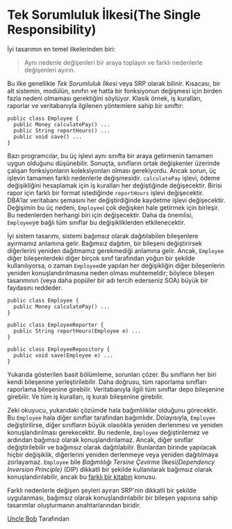 # Tek Sorumluluk İlkesi(The Single Responsibility)

İyi tasarımın en temel ilkelerinden biri:

> Aynı nedenle değişenleri bir araya toplayın ve farklı nedenlerle değişenleri ayırın.

Bu ilke genellikle *Tek Sorumluluk İlkesi* veya SRP olarak bilinir. Kısacası, bir alt sistemin, modülün, sınıfın ve hatta bir fonksiyonun değişmesi için birden fazla nedeni olmaması gerektiğini söylüyor. Klasik örnek, iş kuralları, raporlar ve veritabanıyla ilgilenen yöntemlere sahip bir sınıftır:

```
public class Employee {
  public Money calculatePay() ...
  public String reportHours() ...
  public void save() ...
}
```

Bazı programcılar, bu üç işlevi aynı sınıfta bir araya getirmenin tamamen uygun olduğunu düşünebilir. Sonuçta, sınıfların ortak değişkenler üzerinde çalışan fonksiyonların koleksiyonları olması gerekiyordu. Ancak sorun, üç işlevin tamamen farklı nedenlerle değişmesidir. `calculatePay` işlevi, ödeme değişikliğini hesaplamak için iş kuralları her değiştiğinde değişecektir. Birisi rapor için farklı bir format istediğinde `reportHours` işlevi değişecektir. DBA'lar veritabanı şemasını her değiştirdiğinde kaydetme işlevi değişecektir. Değişimin bu üç nedeni, `Employee`i çok değişken hale getirmek için birleşir. Bu nedenlerden herhangi biri için değişecektir. Daha da önemlisi, `Employee`ye bağlı tüm sınıflar bu değişikliklerden etkilenecektir.

İyi sistem tasarımı, sistemi bağımsız olarak dağıtılabilen bileşenlere ayırmamız anlamına gelir. Bağımsız dağıtım, bir bileşeni değiştirirsek diğerlerini yeniden dağıtmamız gerekmediği anlamına gelir. Ancak, `Employee` diğer bileşenlerdeki diğer birçok sınıf tarafından yoğun bir şekilde kullanılıyorsa, o zaman `Employee`de yapılan her değişikliğin diğer bileşenlerin yeniden konuşlandırılmasına neden olması muhtemeldir; böylece bileşen tasarımının (veya daha popüler bir adı tercih ederseniz SOA) büyük bir faydasını reddeder.

```
public class Employee {
  public Money calculatePay() ...
}

public class EmployeeReporter {
  public String reportHours(Employee e) ...
}

public class EmployeeRepository {
  public void save(Employee e) ...
}
```

Yukarıda gösterilen basit bölümleme, sorunları çözer. Bu sınıfların her biri kendi bileşenine yerleştirilebilir. Daha doğrusu, tüm raporlama sınıfları raporlama bileşenine girebilir. Veritabanıyla ilgili tüm sınıflar depo bileşenine girebilir. Ve tüm iş kuralları, iş kuralı bileşenine girebilir.

Zeki okuyucu, yukarıdaki çözümde hala bağımlılıklar olduğunu görecektir. Bu `Employee` hala diğer sınıflar tarafından bağımlıdır. Dolayısıyla, `Employee` değiştirilirse, diğer sınıfların büyük olasılıkla yeniden derlenmesi ve yeniden konuşlandırılması gerekecektir. Bu nedenle, `Employee` değiştirilemez ve ardından bağımsız olarak konuşlandırılamaz. Ancak, diğer sınıflar değiştirilebilir ve bağımsız olarak dağıtılabilir. Bunlardan birinde yapılacak hiçbir değişiklik, diğerlerini yeniden derlenmeye veya yeniden dağıtılmaya zorlayamaz. `Employee` bile *Bağımlılığı Tersine Çevirme İlkesi(Dependency Inversion Principle)* (DIP) dikkatli bir şekilde kullanılarak bağımsız olarak konuşlandırılabilir, ancak bu [farklı bir kitabın](http://www.amazon.com/dp/0135974445/) konusu.

Farklı nedenlerle değişen şeyleri ayıran SRP'nin dikkatli bir şekilde uygulanması, bağımsız olarak konuşlandırılabilir bir bileşen yapısına sahip tasarımlar oluşturmanın anahtarlarından biridir.

[Uncle Bob](http://programmer.97things.oreilly.com/wiki/index.php/Uncle_Bob) Tarafından